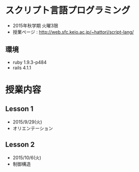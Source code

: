 # スクリプト言語プログラミング

- 2015年秋学期 火曜3限
- 授業ページ : <http://web.sfc.keio.ac.jp/~hattori/script-lang/>

## 環境

- ruby 1.9.3-p484
- rails 4.1.1

# 授業内容

## Lesson 1

- 2015/9/29(火)
- オリエンテーション

## Lesson 2

- 2015/10/6(火)
- 制御構造
